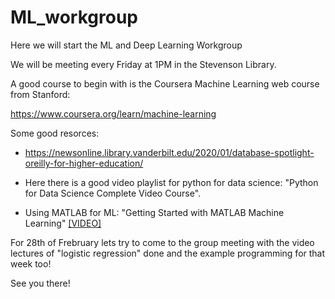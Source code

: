 # ML_workgroup
Here we will start the ML and Deep Learning Workgroup

We will be meeting every Friday at 1PM in the Stevenson Library. 

A good course to begin with is the Coursera Machine Learning web course from 
Stanford:

https://www.coursera.org/learn/machine-learning


Some good resorces:

- https://newsonline.library.vanderbilt.edu/2020/01/database-spotlight-oreilly-for-higher-education/

- Here there is a good video playlist for python for data science: "Python for Data Science Complete Video Course".

- Using MATLAB for ML: "Getting Started with MATLAB Machine Learning" [[VIDEO]](https://learning-oreilly-com.proxy.library.vanderbilt.edu/videos/getting-started-with/9781788999847?autoplay=false)

For 28th of Frebruary lets try to come to the group meeting with the video lectures of "logistic regression" done and the example programming for that week too! 

See you there! 
